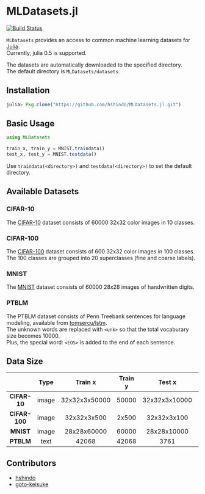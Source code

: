 # MLDatasets.jl
[![Build Status](https://travis-ci.org/hshindo/MLDatasets.jl.svg?branch=master)](https://travis-ci.org/hshindo/MLDatasets.jl)

`MLDatasets` provides an access to common machine learning datasets for [Julia](http://julialang.org/).  
Currently, julia 0.5 is supported.

The datasets are automatically downloaded to the specified directory.  
The default directory is `MLDatasets/datasets`.

## Installation
```julia
julia> Pkg.clone("https://github.com/hshindo/MLDatasets.jl.git")
```

## Basic Usage
```julia
using MLDatasets

train_x, train_y = MNIST.traindata()
test_x, test_y = MNIST.testdata()
```
Use `traindata(<directory>)` and `testdata(<directory>)` to set the default directory.

## Available Datasets
### CIFAR-10
The [CIFAR-10](https://www.cs.toronto.edu/~kriz/cifar.html) dataset consists of 60000 32x32 color images in 10 classes.

### CIFAR-100
The [CIFAR-100](https://www.cs.toronto.edu/~kriz/cifar.html) dataset consists of 600 32x32 color images in 100 classes.  
The 100 classes are grouped into 20 superclasses (fine and coarse labels).

### MNIST
The [MNIST](http://yann.lecun.com/exdb/mnist/) dataset consists of 60000 28x28 images of handwritten digits.

### PTBLM
The PTBLM dataset consists of Penn Treebank sentences for language modeling, available from [tomsercu/lstm](https://github.com/tomsercu/lstm).  
The unknown words are replaced with `<unk>` so that the total vocaburary size becomes 10000.  
Plus, the special word: `<EOS>` is added to the end of each sentence.

## Data Size
| | Type | Train x | Train y | Test x | Test y |
|:---:|:---:|:---:|:---:|:---:|:---:|
| **CIFAR-10** | image | 32x32x3x50000 | 50000 | 32x32x3x10000 | 10000 |
| **CIFAR-100** | image | 32x32x3x500 | 2x500 | 32x32x3x100 | 2x100 |
| **MNIST** | image | 28x28x60000 | 60000 | 28x28x10000 | 10000 |
| **PTBLM** | text | 42068 | 42068 | 3761 | 3761 |

## Contributors
* [hshindo](https://github.com/hshindo)
* [goto-keisuke](https://github.com/goto-keisuke)
